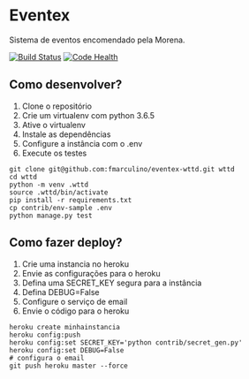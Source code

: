 # Eventex

Sistema de eventos encomendado pela Morena.

[![Build Status](https://travis-ci.org/fmarculino/eventex-wttd.svg?branch=master)](https://travis-ci.org/fmarculino/eventex-wttd)
[![Code Health](https://landscape.io/github/fmarculino/eventex-wttd/master/landscape.svg?style=flat)](https://landscape.io/github/fmarculino/eventex-wttd/master)

## Como desenvolver?

1. Clone o repositório
2. Crie um virtualenv com python 3.6.5
3. Ative o virtualenv
4. Instale as dependências
5. Configure a instância com o .env
6. Execute os testes

```console
git clone git@github.com:fmarculino/eventex-wttd.git wttd
cd wttd
python -m venv .wttd
source .wttd/bin/activate
pip install -r requirements.txt
cp contrib/env-sample .env
python manage.py test
```

## Como fazer deploy?

1. Crie uma instancia no heroku
2. Envie as configurações para o heroku
3. Defina uma SECRET_KEY segura para a instância
4. Defina DEBUG=False
5. Configure o serviço de email
6. Envie o código para o heroku

```console
heroku create minhainstancia
heroku config:push
heroku config:set SECRET_KEY='python contrib/secret_gen.py'
heroku config:set DEBUG=False
# configura o email
git push heroku master --force 
```